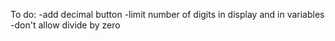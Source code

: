To do:
-add decimal button
-limit number of digits in display and in variables
-don't allow divide by zero